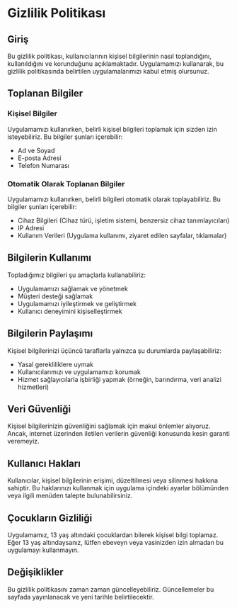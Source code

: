 # Gizlilik Politikası

## Giriş

Bu gizlilik politikası, kullanıcılarının kişisel bilgilerinin nasıl toplandığını, kullanıldığını ve korunduğunu açıklamaktadır. Uygulamamızı kullanarak, bu gizlilik politikasında belirtilen uygulamalarımızı kabul etmiş olursunuz.

## Toplanan Bilgiler

### Kişisel Bilgiler

Uygulamamızı kullanırken, belirli kişisel bilgileri toplamak için sizden izin isteyebiliriz. Bu bilgiler şunları içerebilir:
- Ad ve Soyad
- E-posta Adresi
- Telefon Numarası

### Otomatik Olarak Toplanan Bilgiler

Uygulamamızı kullanırken, belirli bilgileri otomatik olarak toplayabiliriz. Bu bilgiler şunları içerebilir:
- Cihaz Bilgileri (Cihaz türü, işletim sistemi, benzersiz cihaz tanımlayıcıları)
- IP Adresi
- Kullanım Verileri (Uygulama kullanımı, ziyaret edilen sayfalar, tıklamalar)

## Bilgilerin Kullanımı

Topladığımız bilgileri şu amaçlarla kullanabiliriz:
- Uygulamamızı sağlamak ve yönetmek
- Müşteri desteği sağlamak
- Uygulamamızı iyileştirmek ve geliştirmek
- Kullanıcı deneyimini kişiselleştirmek

## Bilgilerin Paylaşımı

Kişisel bilgilerinizi üçüncü taraflarla yalnızca şu durumlarda paylaşabiliriz:
- Yasal gerekliliklere uymak
- Kullanıcılarımızı ve uygulamamızı korumak
- Hizmet sağlayıcılarla işbirliği yapmak (örneğin, barındırma, veri analizi hizmetleri)

## Veri Güvenliği

Kişisel bilgilerinizin güvenliğini sağlamak için makul önlemler alıyoruz. Ancak, internet üzerinden iletilen verilerin güvenliği konusunda kesin garanti veremeyiz.

## Kullanıcı Hakları

Kullanıcılar, kişisel bilgilerinin erişimi, düzeltilmesi veya silinmesi hakkına sahiptir. Bu haklarınızı kullanmak için uygulama içindeki ayarlar bölümünden veya ilgili menüden talepte bulunabilirsiniz.

## Çocukların Gizliliği

Uygulamamız, 13 yaş altındaki çocuklardan bilerek kişisel bilgi toplamaz. Eğer 13 yaş altındaysanız, lütfen ebeveyn veya vasinizden izin almadan bu uygulamayı kullanmayın.

## Değişiklikler

Bu gizlilik politikasını zaman zaman güncelleyebiliriz. Güncellemeler bu sayfada yayınlanacak ve yeni tarihle belirtilecektir.
